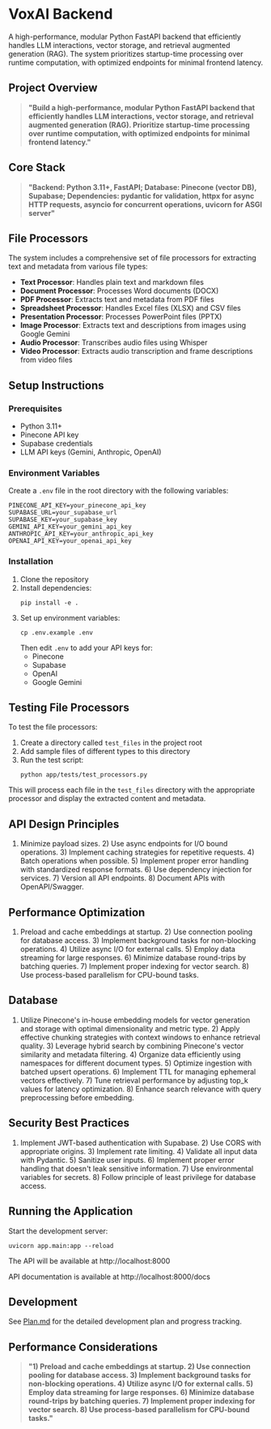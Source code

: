 # VoxAI Backend

A high-performance, modular Python FastAPI backend that efficiently handles LLM interactions, vector storage, and retrieval augmented generation (RAG). The system prioritizes startup-time processing over runtime computation, with optimized endpoints for minimal frontend latency.

## Project Overview

> **"Build a high-performance, modular Python FastAPI backend that efficiently handles LLM interactions, vector storage, and retrieval augmented generation (RAG). Prioritize startup-time processing over runtime computation, with optimized endpoints for minimal frontend latency."**

## Core Stack

> **"Backend: Python 3.11+, FastAPI; Database: Pinecone (vector DB), Supabase; Dependencies: pydantic for validation, httpx for async HTTP requests, asyncio for concurrent operations, uvicorn for ASGI server"**

## File Processors

The system includes a comprehensive set of file processors for extracting text and metadata from various file types:

- **Text Processor**: Handles plain text and markdown files
- **Document Processor**: Processes Word documents (DOCX)
- **PDF Processor**: Extracts text and metadata from PDF files
- **Spreadsheet Processor**: Handles Excel files (XLSX) and CSV files
- **Presentation Processor**: Processes PowerPoint files (PPTX)
- **Image Processor**: Extracts text and descriptions from images using Google Gemini
- **Audio Processor**: Transcribes audio files using Whisper
- **Video Processor**: Extracts audio transcription and frame descriptions from video files

## Setup Instructions

### Prerequisites

- Python 3.11+
- Pinecone API key
- Supabase credentials
- LLM API keys (Gemini, Anthropic, OpenAI)

### Environment Variables

Create a `.env` file in the root directory with the following variables:

```
PINECONE_API_KEY=your_pinecone_api_key
SUPABASE_URL=your_supabase_url
SUPABASE_KEY=your_supabase_key
GEMINI_API_KEY=your_gemini_api_key
ANTHROPIC_API_KEY=your_anthropic_api_key
OPENAI_API_KEY=your_openai_api_key
```

### Installation

1. Clone the repository
2. Install dependencies:
   ```
   pip install -e .
   ```
3. Set up environment variables:
   ```
   cp .env.example .env
   ```
   Then edit `.env` to add your API keys for:
   - Pinecone
   - Supabase
   - OpenAI
   - Google Gemini

## Testing File Processors

To test the file processors:

1. Create a directory called `test_files` in the project root
2. Add sample files of different types to this directory
3. Run the test script:
   ```
   python app/tests/test_processors.py
   ```

This will process each file in the `test_files` directory with the appropriate processor and display the extracted content and metadata.

## API Design Principles

1. Minimize payload sizes. 2) Use async endpoints for I/O bound operations. 3) Implement caching strategies for repetitive requests. 4) Batch operations when possible. 5) Implement proper error handling with standardized response formats. 6) Use dependency injection for services. 7) Version all API endpoints. 8) Document APIs with OpenAPI/Swagger.

## Performance Optimization

1. Preload and cache embeddings at startup. 2) Use connection pooling for database access. 3) Implement background tasks for non-blocking operations. 4) Utilize async I/O for external calls. 5) Employ data streaming for large responses. 6) Minimize database round-trips by batching queries. 7) Implement proper indexing for vector search. 8) Use process-based parallelism for CPU-bound tasks.

## Database

1. Utilize Pinecone's in-house embedding models for vector generation and storage with optimal dimensionality and metric type. 2) Apply effective chunking strategies with context windows to enhance retrieval quality. 3) Leverage hybrid search by combining Pinecone's vector similarity and metadata filtering. 4) Organize data efficiently using namespaces for different document types. 5) Optimize ingestion with batched upsert operations. 6) Implement TTL for managing ephemeral vectors effectively. 7) Tune retrieval performance by adjusting top_k values for latency optimization. 8) Enhance search relevance with query preprocessing before embedding.

## Security Best Practices

1. Implement JWT-based authentication with Supabase. 2) Use CORS with appropriate origins. 3) Implement rate limiting. 4) Validate all input data with Pydantic. 5) Sanitize user inputs. 6) Implement proper error handling that doesn't leak sensitive information. 7) Use environmental variables for secrets. 8) Follow principle of least privilege for database access.

## Running the Application

Start the development server:

```
uvicorn app.main:app --reload
```

The API will be available at http://localhost:8000

API documentation is available at http://localhost:8000/docs

## Development

See [Plan.md](Plan.md) for the detailed development plan and progress tracking.

## Performance Considerations

> **"1) Preload and cache embeddings at startup. 2) Use connection pooling for database access. 3) Implement background tasks for non-blocking operations. 4) Utilize async I/O for external calls. 5) Employ data streaming for large responses. 6) Minimize database round-trips by batching queries. 7) Implement proper indexing for vector search. 8) Use process-based parallelism for CPU-bound tasks."**
